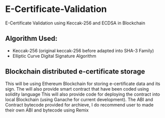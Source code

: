 # E-Certificate-Validation
E-Certificate Validation using Keccak-256 and ECDSA in Blockchain

## Algorithm Used:
- Keccak-256 (original keccak-256 before adapted into SHA-3 Family)
- Elliptic Curve Digital Signature Algorithm

## Blockchain distributed e-certificate storage
This will be using Ethereum Blockchain for storing e-certificate data and its sign. 
The will also provide smart contract that have been coded using solidity language
This will also provide code for deploying the contract into local Blockchain (using Ganache for current development).
The ABI and Contract bytecode provided for archieve, I do recommend user to made their own ABI and bytecode using Remix
